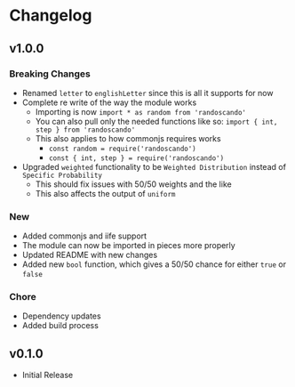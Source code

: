 # Changelog

## v1.0.0

### Breaking Changes

- Renamed `letter` to `englishLetter` since this is all it supports for now
- Complete re write of the way the module works
  - Importing is now `import * as random from 'randoscando'`
  - You can also pull only the needed functions like so: `import { int, step } from 'randoscando'`
  - This also applies to how commonjs requires works
    - `const random = require('randoscando')`
    - `const { int, step } = require('randoscando')`
- Upgraded `weighted` functionality to be `Weighted Distribution` instead of `Specific Probability`
  - This should fix issues with 50/50 weights and the like
  - This also affects the output of `uniform`

### New

- Added commonjs and iife support
- The module can now be imported in pieces more properly
- Updated README with new changes
- Added new `bool` function, which gives a 50/50 chance for either `true` or `false`

### Chore

- Dependency updates
- Added build process

## v0.1.0

- Initial Release
